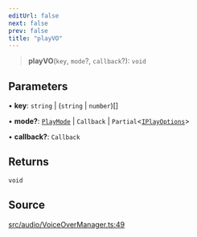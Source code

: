 ```yaml
---
editUrl: false
next: false
prev: false
title: "playVO"
---
```


> **playVO**(`key`, `mode`?, `callback`?): `void`

## Parameters

• **key**: `string` \| (`string` \| `number`)[]

• **mode?**: [`PlayMode`](/api/enumerations/playmode/) \| `Callback` \| `Partial`\<[`IPlayOptions`](/api/interfaces/iplayoptions/)\>

• **callback?**: `Callback`

## Returns

`void`

## Source

[src/audio/VoiceOverManager.ts:49](https://github.com/relishinc/dill-pixel/blob/c79d8e8552aaa0f13a29535c819ae67d025b4669/src/audio/VoiceOverManager.ts#L49)

